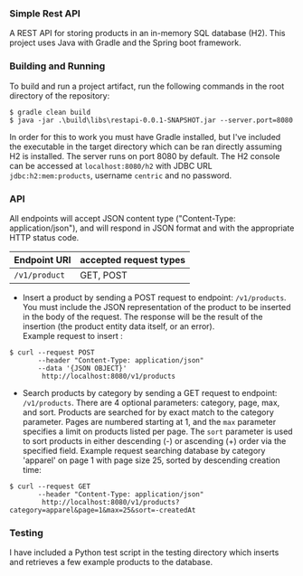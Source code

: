### Simple Rest API

A REST API for storing products in an in-memory SQL database (H2).
This project uses Java with Gradle and the Spring boot framework.

### Building and Running 

To build and run a project artifact, run the following commands in the root directory of the repository:
```console
$ gradle clean build
$ java -jar .\build\libs\restapi-0.0.1-SNAPSHOT.jar --server.port=8080
```

In order for this to work you must have Gradle installed, but I've included the executable in the target directory which can be ran directly assuming H2 is installed.
The server runs on port 8080 by default. The H2 console can be accessed at `localhost:8080/h2` with JDBC URL `jdbc:h2:mem:products`, username `centric` and no password.

### API

All endpoints will accept JSON content type ("Content-Type: application/json"), and will respond in
JSON format and with the appropriate HTTP status code.

| Endpoint URI              | accepted request types |
| ------------------------- | ---------------------- |
| `/v1/product`             | GET, POST              |

- Insert a product by sending a POST request to endpoint: `/v1/products`.
You must include the JSON representation of the product to be inserted in the body of the request.
The response will be the result of the insertion (the product entity data itself, or an error).  
Example request to insert :
```console
$ curl --request POST                            
       --header "Content-Type: application/json"              
       --data '{JSON OBJECT}'
        http://localhost:8080/v1/products
```

- Search products by category by sending a GET request to endpoint: `/v1/products`. 
There are 4 optional parameters: category, page, max, and sort.
Products are searched for by exact match to the category parameter. Pages are numbered starting at 1, 
and the `max` parameter specifies a limit on products listed per page. The `sort` parameter 
is used to sort products in either descending (-) or ascending (+) order via the specified field.
Example request searching database by category 'apparel' on page 1 
with page size 25, sorted by descending creation time:
```console
$ curl --request GET                            
       --header "Content-Type: application/json"             
        http://localhost:8080/v1/products?category=apparel&page=1&max=25&sort=-createdAt
```

### Testing
I have included a Python test script in the testing directory which inserts and retrieves a few example products to the database.
